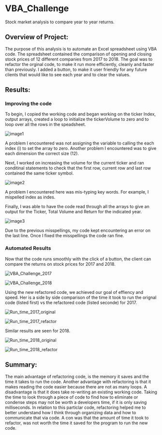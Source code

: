 # VBA_Challenge

Stock market analysis to compare year to year returns.

## Overview of Project: 

The purpose of this analysis is to automate an Excel spreadsheet using VBA code.  The spreadsheet contained the comparison of opening and closing stock prices of 12 different companies from 2017 to 2018. The goal was to refactor the orginal code, to make it run more efficiently, cleanly and faster than previously. I added a button, to make it user friendly for any future clients that would like to see each year and to clear the values.   

## Results: 

### Improving the code

To begin, I copied the working code and began working on the ticker Index, output arrays, created a loop to initialize the tickerVolume to zero and to loop over all the rows in the speadsheet.  

![image1](https://user-images.githubusercontent.com/96890065/155920480-9b57573a-21ad-4276-a3bf-c36c18d0073c.PNG)

A problem I encountered was not assigning the variable to calling the each index (i) to set the array to zero.  Another problem I encountered was to give each dimension the correct size (12). 

Next, I worked on increasing the volume for the current ticker and ran conditinal statements to check that the first row, current row and last row contained the same ticker symbol. 

![image2](https://user-images.githubusercontent.com/96890065/155920627-19ce4c45-061b-47cb-a3d7-8fb6dcc8cad6.PNG)

A problem I encountered here was mis-typing key words.  For example, I mispelled index as indes.  

Finally, I was able to have the code read through all the arrays to give an output for the Ticker, Total Volume and Return for the indicated year. 

![image3](https://user-images.githubusercontent.com/96890065/155920738-479dee9a-04c5-471c-bc2d-6e1c2767540f.PNG)

Due to the previous misspellings, my code kept encountering an error on the last line.  Once I fixed the misspellings the code ran fine. 

### Automated Results
Now that the code runs smoothly with the click of a button, the client can compare the returns on stock prices for 2017 and 2018. 

![VBA_Challenge_2017](https://user-images.githubusercontent.com/96890065/155921989-573f2897-851b-4fdc-b55d-bd97f0f2df8d.PNG)

![VBA_Challenge_2018](https://user-images.githubusercontent.com/96890065/155922025-ed05d77e-e7f0-49ce-9752-cfe0243ab471.PNG)

Using the new refactored code, we achieved our goal of effiency and speed.  Her is a side by side comparison of the time it took to run the orignal code (listed first) vs the refactored code (listed seconde) for 2017. 

![Run_time_2017_original](https://user-images.githubusercontent.com/96890065/155922179-9d1b11ce-3db8-4345-a837-4ab107a1b096.PNG)

![Run_time_2017_refactor](https://user-images.githubusercontent.com/96890065/155922186-5897dafd-25e8-4669-945f-cd3eb65c2dcc.PNG)

Similar results are seen for 2018.

![Run_time_2018_original](https://user-images.githubusercontent.com/96890065/155922217-dc8560bc-03ee-4ee6-9041-10c575cfd72f.PNG)

![Run_time_2018_refactor](https://user-images.githubusercontent.com/96890065/155922223-e9cd41e5-2e7b-4abd-9250-00eaed1ac93f.PNG)

## Summary: 
The main advantage of refactoring code, is the memory it saves and the time it takes to run the code.  Another advantage with refactoring is that it makes reading the code easier because there are not as many loops.  A disadvantage is that it does take re-writing an existing working code.  Taking the time to look through a piece of code to find how to eliminate or condense steps may not be worth a developers time, if it is only saving milliseconds. In relation to this particlar code, refactoring helped me to better understand how I think through organizing data and how to communicate that via code.  A con was that the amount of time it took to refactor, was not worth the time it saved for the program to run the new code. 
